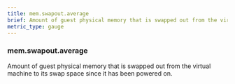 ```yaml
---
title: mem.swapout.average
brief: Amount of guest physical memory that is swapped out from the virtual machine to its swap space since it has been powered on.
metric_type: gauge
---
```

### mem.swapout.average

Amount of guest physical memory that is swapped out from the virtual machine to its swap space since it has been powered on.